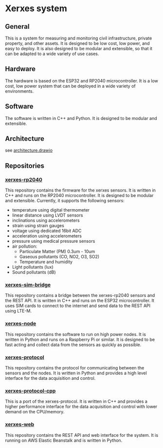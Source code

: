 # Xerxes system
## General
This is a system for measuring and monitoring civil infrastructure, private
property, and other assets. It is designed to be low cost, low power, and easy
to deploy. It is also designed to be modular and extensible, so that it can be
adapted to a wide variety of use cases.

## Hardware
The hardware is based on the ESP32 and RP2040 microcontroller. It is a low cost,
low power system that can be deployed in a wide variety of environments.

## Software
The software is written in C++ and Python. It is designed to be modular and
extensible.

## Architecture
see [architecture.drawio](architecture.drawio)

## Repositories
### [xerxes-rp2040](xerxes-rp2040)
This repository contains the firmware for the xerxes sensors. It is written in
C++ and runs on the RP2040 microcontroller. It is designed to be modular and
extensible.
Currently, it supports the following sensors:
- temperature using digital thermometer
- linear distance using LVDT sensors
- inclinations using accelerometers
- strain using strain gauges
- voltage using dedicated 16bit ADC
- acceleration using accelerometers
- pressure using medical pressure sensors
- air pollution:
  - Particulate Matter (PM) 0.3um - 10um
  - Gaseous pollutants (CO, NO2, O3, SO2)
  - Temperature and humidity
- Light pollutants (lux)
- Sound pollutants (dB)

### [xerxes-sim-bridge](xerxes-sim-bridge)
This repository contains a bridge between the xerxes-rp2040 sensors and the REST
API. It is written in C++ and runs on the ESP32 microcontroller. It uses SIM
cards to connect to the internet and send data to the REST API using LTE-M.

### [xerxes-node](xerxes-node)
This repository contains the software to run on high power nodes. It is written
in Python and runs on a Raspberry Pi or similar. It is designed to be fast
acting and collect data from the sensors as quickly as possible.

### [xerxes-protocol](xerxes-protocol)
This repository contains the protocol for communicating between the sensors and
the nodes. It is written in Python and provides a high level interface for the
data acquisition and control.

### [xerxes-protocol-cpp](xerxes-protocol-cpp)
This is a port of the xerxes-protocol. It is written in C++ and provides a
higher performance interface for the data acquisition and control with lower
demand on the CPU/memory.

### [xerxes-web](xerxes-web)
This repository contains the REST API and web interface for the system. It is
running on AWS Elastic Beanstalk and is written in Python.